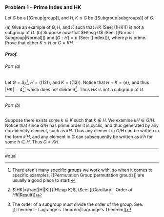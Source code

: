 ### Problem 1 – Prime Index and HK
Let $G$ be a [[Group|group]], and $H, K \leq G$ be [[Subgroup|subgroups]] of $G$.

(a) Give an example of $G, H,$ and $K$ such that $HK$ (See: [[HK]]) is not a subgroup of $G$.
(b) Suppose now that $H\nsg G$ (See: [[Normal Subgroup|Normal]]) and $[G : H] = p$ (See: [[Index]]),  where $p$ is prime. Prove that either $K \leq H$ or  $G = KH$.

##### *Proof.*

###### Part (a)
Let $G=S_3$[^1], $H=\langle(12)\rangle$, and $K=\langle(13)\rangle$. Notice that $H\cap K=\{e\}$, and thus $|HK|=4$[^2], which does not divide $6$[^3]. Thus $HK$ is not a subgroup of $G$. 

[^1]: There aren't many specific groups we work with, so when it comes to specific examples, [[Permutation Group|permutation groups]] are usually a good place to start!
[^2]: $|HK|=\frac{|H||K|}{|H\cap K}$, (See: [[Corollary – Order of $HK$|Result]])
[^3]: The order of a subgroup must divide the order of the group. See: [[Theorem – Lagrange's Theorem|Lagrange's Theorem]]
***
###### Part (b)
Suppose there exists some $k\in K$ such that $k\not\in H$. We examine $kH\in G/H$. Notice that since $G/H$ has prime order it is cyclic, and thus generated by any non-identity element, such as $kH$. Thus any element in $G/H$ can be written in the form $k^iH$, and any element in $G$ can subsequently be written as $k^ih$ for some $h\in H$. Thus $G=KH$. 
***
#qual